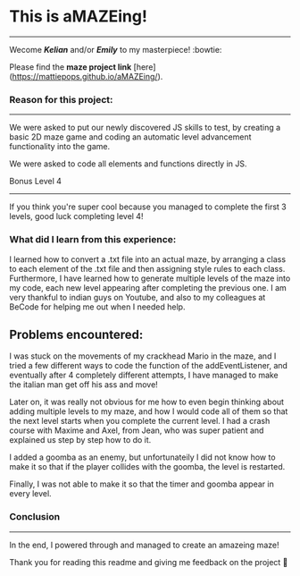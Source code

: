 # This is aMAZEing!
________

Wecome ***Kelian*** and/or ***Emily*** to my masterpiece! :bowtie:

Please find the **maze project link** [here] (https://mattiepops.github.io/aMAZEing/).

### Reason for this project:
________

We were asked to put our newly discovered JS skills to test, by creating a basic 2D maze game and coding an automatic level advancement functionality into the game. 

We were asked to code all elements and functions directly in JS.


Bonus Level 4
_____________

If you think you're super cool because you managed to complete the first 3 levels, good luck completing level 4!

### What did I learn from this experience:

I learned how to convert a .txt file into an actual maze, by arranging a class to each element of the .txt file and then assigning style rules to each class. Furthermore, I have learned how to generate multiple levels of the maze into my code, each new level appearing after completing the previous one. I am very thankful to indian guys on Youtube, and also to my colleagues at BeCode for helping me out when I needed help. 

## Problems encountered:

I was stuck on the movements of my crackhead Mario in the maze, and I tried a few different ways to code the function of the addEventListener, and eventually after 4 completely different attempts, I have managed to make the italian man get off his ass and move!

Later on, it was really not obvious for me how to even begin thinking about adding multiple levels to my maze, and how I would code all of them so that the next level starts when you complete the current level. I had a crash course with Maxime and Axel, from Jean, who was super patient and explained us step by step how to do it. 

I added a goomba as an enemy, but unfortunateily I did not know how to make it so that if the player collides with the goomba, the level is restarted.

Finally, I was not able to make it so that the timer and goomba appear in every level. 

### Conclusion
_____

In the end, I powered through and managed to create an amazeing maze!

Thank you for reading this readme and giving me feedback on the project :punch: 
